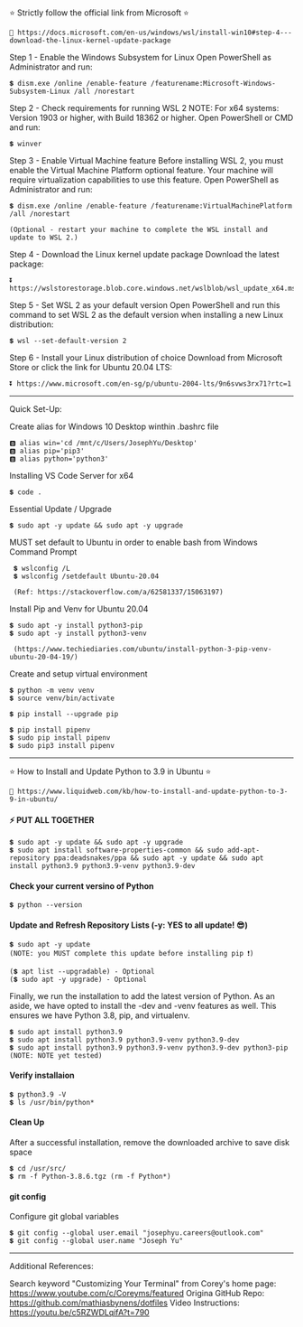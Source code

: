 ⭐ Strictly follow the official link from Microsoft ⭐ 

    🧭 https://docs.microsoft.com/en-us/windows/wsl/install-win10#step-4---download-the-linux-kernel-update-package

Step 1 - Enable the Windows Subsystem for Linux
    Open PowerShell as Administrator and run:

    💲 dism.exe /online /enable-feature /featurename:Microsoft-Windows-Subsystem-Linux /all /norestart


Step 2 - Check requirements for running WSL 2
    NOTE: For x64 systems: Version 1903 or higher, with Build 18362 or higher.
    Open PowerShell or CMD and run:

    💲 winver

Step 3 - Enable Virtual Machine feature
    Before installing WSL 2, you must enable the Virtual Machine Platform optional feature. Your machine will require virtualization capabilities to use this feature.
    Open PowerShell as Administrator and run:

    💲 dism.exe /online /enable-feature /featurename:VirtualMachinePlatform /all /norestart
    
    (Optional - restart your machine to complete the WSL install and update to WSL 2.)

Step 4 - Download the Linux kernel update package
    Download the latest package:

    ⏬ https://wslstorestorage.blob.core.windows.net/wslblob/wsl_update_x64.msi


Step 5 - Set WSL 2 as your default version
    Open PowerShell and run this command to set WSL 2 as the default version when installing a new Linux distribution:

    💲 wsl --set-default-version 2

Step 6 - Install your Linux distribution of choice
    Download from Microsoft Store or click the link for Ubuntu 20.04 LTS:

    ⏬ https://www.microsoft.com/en-sg/p/ubuntu-2004-lts/9n6svws3rx71?rtc=1

------------------------------------------------------------------------------------------------------------------------------------------------------------------------
Quick Set-Up:

   Create alias for Windows 10 Desktop winthin .bashrc file
    
    🅱 alias win='cd /mnt/c/Users/JosephYu/Desktop'
    🅱 alias pip='pip3'
    🅱 alias python='python3'

   Installing VS Code Server for x64
    
    💲 code .
    
   Essential Update / Upgrade
   
    💲 sudo apt -y update && sudo apt -y upgrade

   MUST set default to Ubuntu in order to enable bash from Windows Command Prompt
   
     💲 wslconfig /L
     💲 wslconfig /setdefault Ubuntu-20.04
     
     (Ref: https://stackoverflow.com/a/62581337/15063197)

   Install Pip and Venv for Ubuntu 20.04
    
    💲 sudo apt -y install python3-pip
    💲 sudo apt -y install python3-venv
    
     (https://www.techiediaries.com/ubuntu/install-python-3-pip-venv-ubuntu-20-04-19/)
     
   Create and setup virtual environment
    
    💲 python -m venv venv
    💲 source venv/bin/activate
    
    💲 pip install --upgrade pip
    
    💲 pip install pipenv
    💲 sudo pip install pipenv
    💲 sudo pip3 install pipenv
     
------------------------------------------------------------------------------------------------------------------------------------------------------------------------

⭐ How to Install and Update Python to 3.9 in Ubuntu ⭐
    
    🧭 https://www.liquidweb.com/kb/how-to-install-and-update-python-to-3-9-in-ubuntu/

#### ⚡ PUT ALL TOGETHER

    💲 sudo apt -y update && sudo apt -y upgrade
    💲 sudo apt install software-properties-common && sudo add-apt-repository ppa:deadsnakes/ppa && sudo apt -y update && sudo apt install python3.9 python3.9-venv python3.9-dev

#### Check your current versino of Python
    💲 python --version

#### Update and Refresh Repository Lists (-y: YES to all update! 😎)
    💲 sudo apt -y update
    (NOTE: you MUST complete this update before installing pip ❗)

    (💲 apt list --upgradable) - Optional
    (💲 sudo apt -y upgrade) - Optional

Finally, we run the installation to add the latest version of Python. 
As an aside, we have opted to install the -dev and -venv features as well. 
This ensures we have Python 3.8, pip, and virtualenv. 

    💲 sudo apt install python3.9
    💲 sudo apt install python3.9 python3.9-venv python3.9-dev
    💲 sudo apt install python3.9 python3.9-venv python3.9-dev python3-pip (NOTE: NOTE yet tested)

#### Verify installaion
    💲 python3.9 -V
    💲 ls /usr/bin/python*

#### Clean Up
After a successful installation, remove the downloaded archive to save disk space

    💲 cd /usr/src/
    💲 rm -f Python-3.8.6.tgz (rm -f Python*)
    
#### git config
Configure git global variables

    💲 git config --global user.email "josephyu.careers@outlook.com"
    💲 git config --global user.name "Joseph Yu"

------------------------------------------------------------------------------------------------------------------------------------------------------------------------
Additional References:

Search keyword "Customizing Your Terminal" from Corey's home page: https://www.youtube.com/c/Coreyms/featured
Origina GitHub Repo: https://github.com/mathiasbynens/dotfiles
Video Instructions: https://youtu.be/c5RZWDLqifA?t=790
